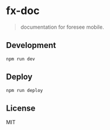 # fx-doc
> documentation for foresee mobile.

## Development
```shell
npm run dev
```

## Deploy
```shell
npm run deploy
```


## License
MIT

